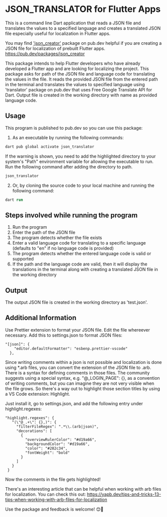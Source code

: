 # JSON_TRANSLATOR for Flutter Apps

This is a command line Dart application that reads a JSON file and translates the values to
a specified language and creates a translated JSON file especially useful for localization
in Flutter apps.

You may find ['json_creator'](https://pub.dev/packages/json_creator) package on pub.dev helpful
if you are creating a JSON file for localization of prebuilt Flutter apps.
https://pub.dev/packages/json_creator

This package intends to help Flutter developers who have already developed a Flutter app and
are looking for localizing the project. This package asks for path of the JSON file and
language code for translating the values in the file. It reads the provided JSON file from
the entered path in the terminal and translates the values to specified language using
'translator' package on pub.dev that uses Free Google Translate API for Dart. Output file is
created in the working directory with name as provided language code.

## Usage

This program is published to pub.dev so you can use this package:

1. As an executable by running the following commands:

```ps
dart pub global activate json_translator
```

If the warning is shown, you need to add the highlighted directory to your system's "Path"
environment variable for allowing the executable to run. Run the following command after adding
the directory to path.

```ps
json_translator
```

2. Or, by cloning the source code to your local machine and running the following command:

```ps
dart run
```

## Steps involved while running the program

1. Run the program
2. Enter the path of the JSON file
3. The program detects whether the file exists
4. Enter a valid language code for translating to a specific language (defaults to "en" if
   no language code is provided)
5. The program detects whether the entered language code is valid or supported
6. If the path and the language code are valid, then it will display the translations in the
   terminal along with creating a translated JSON file in the working directory

## Output

The output JSON file is created in the working directory as 'test.json'.

## Additional Information

Use Prettier extension to format your JSON file. Edit the file whereever necessary. Add this
to settings.json to format JSON files:

```console
"[json]": {
    "editor.defaultFormatter": "esbenp.prettier-vscode"
  },
```

Since writing comments within a json is not possible and localization is done using \*.arb files,
you can convert the extension of the JSON file to .arb. There is a syntax for defining comments in
those files. The community suggests using a special syntax, e.g. "@\_LOGIN_PAGE": {}, as a convention
of writing comments, but you can imagine they are not very visible when the file grows. So there's a
way out to highlight those section titles by using a VS Code extension: Highlight.

Just install it, go to settings.json, and add the following entry under highlight.regexes:

```console
"highlight.regexes": {
   "(\"@_.+\": {},)": {
     "filterFileRegex": ".*\\.(arb|json)",
     "decorations": [
       {
         "overviewRulerColor": "#d19a66",
         "backgroundColor": "#d19a66",
         "color": "#282c34",
         "fontWeight": "bold"
       }
     ]
   }
 }
```

Now the comments in the file gets highlighted!

There's an interesting article that can be helpful when working with arb files for localization. You
can check this out:
https://yapb.dev/tips-and-tricks-13-tips-when-working-with-arb-files-for-localization

Use the package and feedback is welcome! :blush::sparkling_heart:
